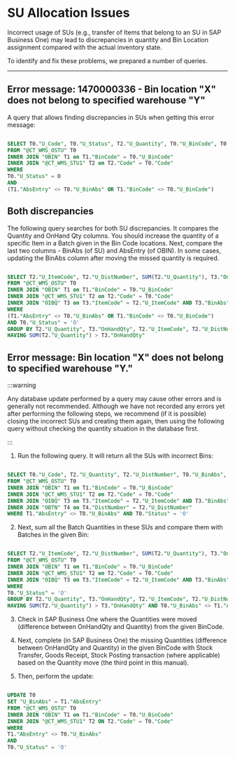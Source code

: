# SU Allocation Issues

Incorrect usage of SUs (e.g., transfer of Items that belong to an SU in SAP Business One) may lead to discrepancies in quantity and Bin Location assignment compared with the actual inventory state.

To identify and fix these problems, we prepared a number of queries.

---

## Error message: 1470000336 - Bin location "X" does not belong to specified warehouse "Y"

A query that allows finding discrepancies in SUs when getting this error message:

```sql

SELECT T0."U_Code", T0."U_Status", T2."U_Quantity", T0."U_BinCode", T0."U_BinAbs", T1."AbsEntry", T1."BinCode"
FROM "@CT_WMS_OSTU" T0
INNER JOIN "OBIN" T1 on T1."BinCode" = T0."U_BinCode"
INNER JOIN "@CT_WMS_STU1" T2 on T2."Code" = T0."Code"
WHERE
T0."U_Status" = O
AND
(T1."AbsEntry" <> T0."U_BinAbs" OR T1."BinCode" <> T0."U_BinCode")

```

## Both discrepancies

The following query searches for both SU discrepancies. It compares the Quantity and OnHand Qty columns. You should increase the quantity of a specific Item in a Batch given in the Bin Code locations. Next, compare the last two columns - BinAbs (of SU) and AbsEntry (of OBIN). In some cases, updating the BinAbs column after moving the missed quantity is required.

```sql

SELECT T2."U_ItemCode", T2."U_DistNumber", SUM(T2."U_Quantity"), T3."OnHandQty",T1."BinCode", T0."U_BinAbs",  T1."AbsEntry"
FROM "@CT_WMS_OSTU" T0
INNER JOIN "OBIN" T1 on T1."BinCode" = T0."U_BinCode"
INNER JOIN "@CT_WMS_STU1" T2 on T2."Code" = T0."Code"
INNER JOIN "OIBQ" T3 on T3."ItemCode" = T2."U_ItemCode" AND T3."BinAbs" = T1."AbsEntry"
WHERE
(T1."AbsEntry" <> T0."U_BinAbs" OR T1."BinCode" <> T0."U_BinCode")
AND T0."U_Status" = 'O'
GROUP BY T2."U_Quantity", T3."OnHandQty", T2."U_ItemCode", T2."U_DistNumber", T0."U_BinAbs",  T1."AbsEntry", T1."BinCode"
HAVING SUM(T2."U_Quantity") > T3."OnHandQty"

```

## Error message: Bin location "X" does not belong to specified warehouse "Y."

:::warning

Any database update performed by a query may cause other errors and is generally not recommended. Although we have not recorded any errors yet after performing the following steps, we recommend (if it is possible) closing the incorrect SUs and creating them again, then using the following query without checking the quantity situation in the database first.

:::

1. Run the following query. It will return all the SUs with incorrect Bins:

  ```sql
  
  SELECT T0."U_Code", T2."U_Quantity", T2."U_DistNumber", T0."U_BinAbs", T1."AbsEntry", T1."BinCode"
  FROM "@CT_WMS_OSTU" T0
  INNER JOIN "OBIN" T1 on T1."BinCode" = T0."U_BinCode"
  INNER JOIN "@CT_WMS_STU1" T2 on T2."Code" = T0."Code"
  INNER JOIN "OIBQ" T3 on T3."ItemCode" = T2."U_ItemCode" AND T3."BinAbs" = T1."AbsEntry"
  INNER JOIN "OBTN" T4 on T4."DistNumber" = T2."U_DistNumber"
  WHERE T1."AbsEntry" <> T0."U_BinAbs" AND T0."Status" = 'O'
  
  ```

2. Next, sum all the Batch Quantities in these SUs and compare them with Batches in the given Bin:

  ```sql
  
  SELECT T2."U_ItemCode", T2."U_DistNumber", SUM(T2."U_Quantity"), T3."OnHandQty",T1."BinCode", T0."U_BinAbs", T1."AbsEntry"
  FROM "@CT_WMS_OSTU" T0
  INNER JOIN "OBIN" T1 on T1."BinCode" = T0."U_BinCode"
  INNER JOIN "@CT_WMS_STU1" T2 on T2."Code" = T0."Code"
  INNER JOIN "OIBQ" T3 on T3."ItemCode" = T2."U_ItemCode" AND T3."BinAbs" = T1."AbsEntry"
  WHERE
  T0."U_Status" = 'O'
  GROUP BY T2."U_Quantity", T3."OnHandQty", T2."U_ItemCode", T2."U_DistNumber", T0."U_BinAbs", T1."AbsEntry", T1."BinCode"
  HAVING SUM(T2."U_Quantity") > T3."OnHandQty" AND T0."U_BinAbs" <> T1."AbsEntry"

  ```

3. Check in SAP Business One where the Quantities were moved (difference between OnHandQty and Quantity) from the given BinCode.

4. Next, complete (in SAP Business One) the missing Quantities (difference between OnHandQty and Quantity) in the given BinCode with Stock Transfer, Goods Receipt, Stock Posting transaction (where applicable) based on the Quantity move (the third point in this manual).

5. Then, perform the update:

  ```sql
  
  UPDATE T0
  SET "U_BinAbs" = T1."AbsEntry"
  FROM "@CT_WMS_OSTU" T0
  INNER JOIN "OBIN" T1 on T1."BinCode" = T0."U_BinCode"
  INNER JOIN "@CT_WMS_STU1" T2 ON T2."Code" = T0."Code"
  WHERE
  T1."AbsEntry" <> T0."U_BinAbs"
  AND
  T0."U_Status" = 'O'
  
  ```
